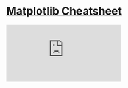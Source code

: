 # [Matplotlib Cheatsheet](https://content.codecademy.com/courses/matplotlib/data_vis_matplotlib_cheatsheet_v1_revisons.pdf)
![chaet](https://content.codecademy.com/courses/matplotlib/data_vis_matplotlib_cheatsheet_v1_revisons.pdf)
